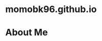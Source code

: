 # momobk96.github.io 
<html>
    <head>
        <title>My Life</title>
    </head>
    <body>
        <h1>About Me</h1>
    </body>
</html>
